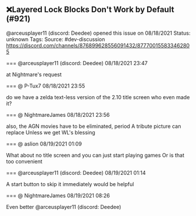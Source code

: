 ## ❌Layered Lock Blocks Don't Work by Default (#921)
@arceusplayer11 (discord: Deedee) opened this issue on 08/18/2021
Status: unknown
Tags: 
Source: #dev-discussion https://discord.com/channels/876899628556091432/877700155833462805


=== @arceusplayer11 (discord: Deedee) 08/18/2021 23:47

at Nightmare's request

=== @ P-Tux7 08/18/2021 23:55

do we have a zelda text-less version of the 2.10 title screen
who even made it?

=== @ NightmareJames 08/18/2021 23:56

also, the AGN movies have to be eliminated, period
A tribute picture can replace
Unless we get WL's blessing

=== @ aslion 08/19/2021 01:09

What about no title screen and you can just start playing games
Or is that too convenient

=== @arceusplayer11 (discord: Deedee) 08/19/2021 01:14

A start button to skip it immediately would be helpful

=== @ NightmareJames 08/19/2021 08:26

Even better @arceusplayer11 (discord: Deedee)
